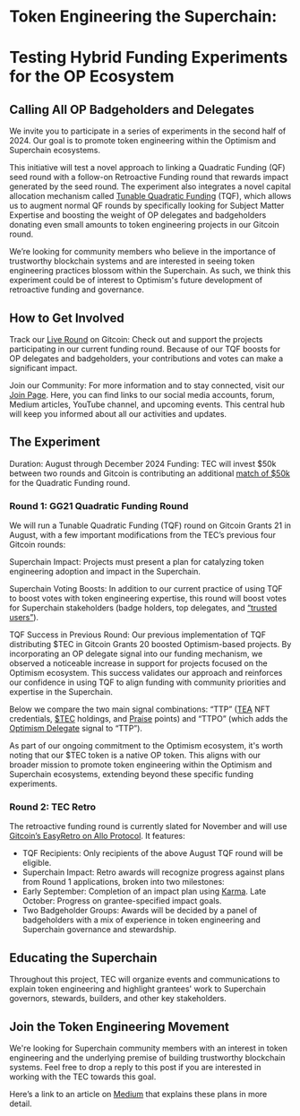 # Token Engineering the Superchain: 

# Testing Hybrid Funding Experiments for the OP Ecosystem

## Calling All OP Badgeholders and Delegates

We invite you to participate in a series of experiments in the second half of 2024. Our goal is to promote token engineering within the Optimism and Superchain ecosystems. 

This initiative will test a novel approach to linking a Quadratic Funding (QF) seed round with a follow-on Retroactive Funding round that rewards impact generated by the seed round. The experiment also integrates a novel capital allocation mechanism called [Tunable Quadratic Funding](https://medium.com/token-engineering-commons/expertise-and-quadratic-funding-bd4f0c5c3e23) (TQF), which allows us to augment normal QF rounds by specifically looking for Subject Matter Expertise and boosting the weight of OP delegates and badgeholders donating even small amounts to token engineering projects in our Gitcoin round.

We’re looking for community members who believe in the importance of trustworthy blockchain systems and are interested in seeing token engineering practices blossom within the Superchain. As such, we think this experiment could be of interest to Optimism's future development of retroactive funding and governance.

## How to Get Involved

Track our [Live Round](https://explorer.gitcoin.co/#/round/10/57) on Gitcoin: Check out and support the projects participating in our current funding round. Because of our TQF boosts for OP delegates and badgeholders, your contributions and votes can make a significant impact.

Join our Community: For more information and to stay connected, visit our [Join Page](https://tecommons.notion.site/Token-Engineering-Commons-29abab5d183e4998900f2dca59ee9ada). Here, you can find links to our social media accounts, forum, Medium articles, YouTube channel, and upcoming events. This central hub will keep you informed about all our activities and updates.


## The Experiment

Duration: August through December 2024
Funding: TEC will invest $50k between  two rounds and Gitcoin is contributing an additional  [match of $50k](https://gov.gitcoin.co/t/gg21-community-rounds-announced/19168) for the Quadratic Funding round.

### Round 1: GG21 Quadratic Funding Round

We will run a Tunable Quadratic Funding (TQF) round on Gitcoin Grants 21 in August, with a few important modifications from the TEC’s previous four Gitcoin  rounds:

Superchain Impact: Projects must present a plan for catalyzing token engineering adoption and impact in the Superchain.

Superchain Voting Boosts: In addition to our current practice of using TQF to boost votes with token engineering expertise, this round will boost votes for Superchain stakeholders (badge holders, top delegates, and [“trusted users”](https://gov.optimism.io/t/retro-funding-4-impact-metrics-a-collective-experiment/8226#refining-and-implementing-feedback-5)).

TQF Success in Previous Round: Our previous implementation of TQF distributing $TEC in Gitcoin Grants 20 boosted Optimism-based projects. By incorporating an OP delegate signal into our funding mechanism, we observed a noticeable increase in support for projects focused on the Optimism ecosystem. This success validates our approach and reinforces our confidence in using TQF to align funding with community priorities and expertise in the Superchain. 

Below we compare the two main signal combinations: “TTP” ([TEA](https://tokenengineering.net/) NFT credentials, [$TEC](https://optimistic.etherscan.io/address/0x8fc7c1109c08904160d6ae36482b79814d45eb78) holdings, and [Praise](https://givepraise.xyz/) points) and “TTPO” (which adds the [Optimism Delegate](https://dune.com/optimismfnd/optimism-op-token-house) signal to “TTP”).

As part of our ongoing commitment to the Optimism ecosystem, it's worth noting that our $TEC token is a native OP token. This aligns with our broader mission to promote token engineering within the Optimism and Superchain ecosystems, extending beyond these specific funding experiments.

### Round 2: TEC Retro

The retroactive funding round is currently slated for November and will use [Gitcoin’s EasyRetro on Allo Protocol](https://easyretropgf.xyz/). It features: 

- TQF Recipients: Only recipients of the above August TQF round will be eligible.
- Superchain Impact: Retro awards will recognize progress against plans from Round 1 applications, broken into two milestones:
- Early September: Completion of an impact plan using [Karma](https://www.karmahq.xyz/).
Late October: Progress on grantee-specified impact goals.
- Two Badgeholder Groups: Awards will be decided by a panel of badgeholders with a mix of experience in token engineering and Superchain governance and stewardship. 

## Educating the Superchain

Throughout this project, TEC will organize events and communications to explain token engineering and highlight grantees' work to Superchain governors, stewards, builders, and other key stakeholders. 

## Join the Token Engineering Movement

We're looking for Superchain community members with an interest in token engineering and the underlying premise of building trustworthy blockchain systems. Feel free to drop a reply to this post if you are interested in working with the TEC towards this goal.

Here’s a link to an article on [Medium](https://medium.com/token-engineering-commons/token-engineering-the-superchain-8a8acdca826b) that explains these plans in more detail.


